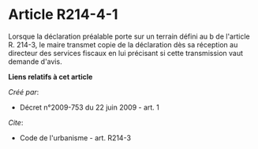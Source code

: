 # Article R214-4-1

Lorsque la déclaration préalable porte sur un terrain défini au b de l'article R. 214-3, le maire transmet copie de la
déclaration dès sa réception au directeur des services fiscaux en lui précisant si cette transmission vaut demande d'avis.

**Liens relatifs à cet article**

_Créé par_:

  - Décret n°2009-753 du 22 juin 2009 - art. 1

_Cite_:

  - Code de l'urbanisme - art. R214-3
